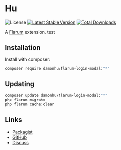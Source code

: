 # Hu

![License](https://img.shields.io/badge/license-CC-BY-NC-ND-2.0-blue.svg) [![Latest Stable Version](https://img.shields.io/packagist/v/damonhu/flarum-login-modal.svg)](https://packagist.org/packages/damonhu/flarum-login-modal) [![Total Downloads](https://img.shields.io/packagist/dt/damonhu/flarum-login-modal.svg)](https://packagist.org/packages/damonhu/flarum-login-modal)

A [Flarum](http://flarum.org) extension. test

## Installation

Install with composer:

```sh
composer require damonhu/flarum-login-modal:"*"
```

## Updating

```sh
composer update damonhu/flarum-login-modal:"*"
php flarum migrate
php flarum cache:clear
```

## Links

- [Packagist](https://packagist.org/packages/damonhu/flarum-login-modal)
- [GitHub](https://github.com/damonhu/flarum-login-modal)
- [Discuss](https://discuss.flarum.org/d/PUT_DISCUSS_SLUG_HERE)
